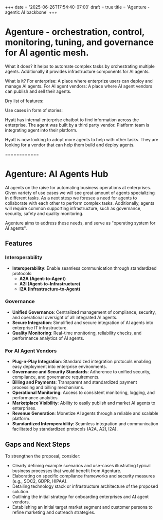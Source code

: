 +++
date = '2025-06-26T17:54:40-07:00'
draft = true
title = 'Agenture - agentic AI backbone'
+++

# Agenture - orchestration, control, monitoring, tuning, and governance for AI agentic mesh.

What it does? It helps to automate complex tasks by orchestrating multiple agents. Additionally it provides infrastructure components for AI agents.



What is it?
For enterprise: A place where enterprize users can deploy and manage AI agents.
For AI agent vendors: A place where AI agent vendors can publish and sell their agents.

Dry list of features:
<!-- - Agent marketplace
- Agent deployment
- Agent management
- Agent monitoring
- Agent billing
- Agent security
- Agent governance
- Agent collaboration
- Agent interoperability -->



Use cases in form of stories:

Hyatt has internal enterprise chatbot to find information across the enterprise. 
The agent was built by a third party vendor. Platform team is integrating agent into their platform.

Hyatt is now looking to adopt more agents to help with other tasks. They are looking for a vendor that can help them build and deploy agents.







============
# Agenture: AI Agents Hub

AI agents on the raise for automating business operations at enterprises. Given variety of use cases we will see great amount of agents specializing in different tasks. As a next stesp we foresee a need for agents to collaborate with each other to perform complex tasks. Additionally, agents will require common supporting infrastructure, such as governance, security, safety and quality monitoring. 

Agenture aims to address these needs, and serve as "operating system for AI agents".

## Features

### Interoperability
- **Interoperability**: Enable seamless communication through standardized protocols:
  - **A2A (Agent-to-Agent)**
  - **A2I (Agent-to-Infrastructure)**
  - **I2A (Infrastructure-to-Agent)**

### Governance
- **Unified Governance**: Centralized management of compliance, security, and operational oversight of all integrated AI agents.
- **Secure Integration**: Simplified and secure integration of AI agents into enterprise IT infrastructure.
- **Quality Monitoring**: Real-time monitoring, reliability checks, and performance analytics of AI agents.

### For AI Agent Vendors
- **Plug-n-Play Integration**: Standardized integration protocols enabling easy deployment into enterprise environments.
- **Governance and Security Standards**: Adherence to unified security, compliance, and governance requirements.
- **Billing and Payments**: Transparent and standardized payment processing and billing mechanisms.
- **Operational Monitoring**: Access to consistent monitoring, logging, and performance analytics.
- **Marketplace Visibility**: Ability to easily publish and market AI agents to enterprises.
- **Revenue Generation**: Monetize AI agents through a reliable and scalable platform.
- **Standardized Interoperability**: Seamless integration and communication facilitated by standardized protocols (A2A, A2I, I2A).

## Gaps and Next Steps
To strengthen the proposal, consider:
- Clearly defining example scenarios and use-cases illustrating typical business processes that would benefit from Agenture.
- Elaborating on specific compliance frameworks and security measures (e.g., SOC2, GDPR, HIPAA).
- Detailing technology stack or infrastructure architecture of the proposed solution.
- Outlining the initial strategy for onboarding enterprises and AI agent vendors.
- Establishing an initial target market segment and customer persona to refine marketing and outreach strategies.

